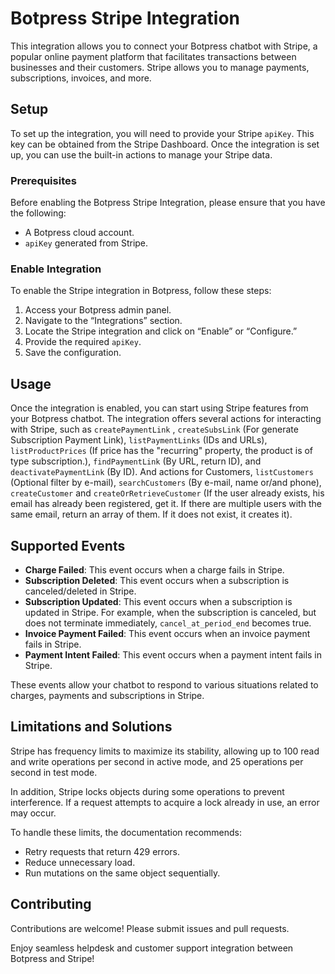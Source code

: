 # Botpress Stripe Integration

This integration allows you to connect your Botpress chatbot with Stripe, a popular online payment platform that facilitates transactions between businesses and their customers. Stripe allows you to manage payments, subscriptions, invoices, and more.

## Setup

To set up the integration, you will need to provide your Stripe `apiKey`. This key can be obtained from the Stripe Dashboard. Once the integration is set up, you can use the built-in actions to manage your Stripe data.

### Prerequisites

Before enabling the Botpress Stripe Integration, please ensure that you have the following:

- A Botpress cloud account.
- `apiKey` generated from Stripe.

### Enable Integration

To enable the Stripe integration in Botpress, follow these steps:

1. Access your Botpress admin panel.
2. Navigate to the “Integrations” section.
3. Locate the Stripe integration and click on “Enable” or “Configure.”
4. Provide the required `apiKey`.
5. Save the configuration.

## Usage

Once the integration is enabled, you can start using Stripe features from your Botpress chatbot. The integration offers several actions for interacting with Stripe, such as `createPaymentLink` , `createSubsLink` (For generate Subscription Payment Link), `listPaymentLinks` (IDs and URLs), `listProductPrices` (If price has the "recurring" property, the product is of type subscription.), `findPaymentLink` (By URL, return ID), and `deactivatePaymentLink` (By ID). And actions for Customers, `listCustomers` (Optional filter by e-mail), `searchCustomers` (By e-mail, name or/and phone), `createCustomer` and `createOrRetrieveCustomer` (If the user already exists, his email has already been registered, get it. If there are multiple users with the same email, return an array of them. If it does not exist, it creates it).

## Supported Events

- **Charge Failed**: This event occurs when a charge fails in Stripe.
- **Subscription Deleted**: This event occurs when a subscription is canceled/deleted in Stripe.
- **Subscription Updated**: This event occurs when a subscription is updated in Stripe. For example, when the subscription is canceled, but does not terminate immediately, `cancel_at_period_end` becomes true.
- **Invoice Payment Failed**: This event occurs when an invoice payment fails in Stripe.
- **Payment Intent Failed**: This event occurs when a payment intent fails in Stripe.

These events allow your chatbot to respond to various situations related to charges, payments and subscriptions in Stripe.

## Limitations and Solutions

Stripe has frequency limits to maximize its stability, allowing up to 100 read and write operations per second in active mode, and 25 operations per second in test mode.

In addition, Stripe locks objects during some operations to prevent interference. If a request attempts to acquire a lock already in use, an error may occur.

To handle these limits, the documentation recommends:

- Retry requests that return 429 errors.
- Reduce unnecessary load.
- Run mutations on the same object sequentially.

## Contributing

Contributions are welcome! Please submit issues and pull requests.

Enjoy seamless helpdesk and customer support integration between Botpress and Stripe!
